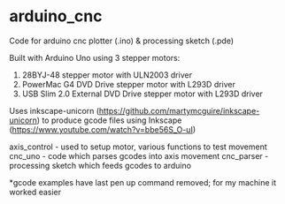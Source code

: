 # arduino_cnc
Code for arduino cnc plotter (.ino) &amp; processing sketch (.pde)

Built with Arduino Uno using 3 stepper motors:
  1. 28BYJ-48 stepper motor with ULN2003 driver
  2. PowerMac G4 DVD Drive stepper motor with L293D driver
  3. USB Slim 2.0 External DVD Drive stepper motor with L293D driver

Uses inkscape-unicorn (https://github.com/martymcguire/inkscape-unicorn) to produce gcode files using Inkscape (https://www.youtube.com/watch?v=bbe56S_O-uI)

axis_control - used to setup motor, various functions to test movement
cnc_uno - code which parses gcodes into axis movement
cnc_parser - processing sketch which feeds gcodes to arduino

*gcode examples have last pen up command removed; for my machine it worked easier
